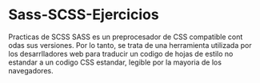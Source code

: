 # Sass-SCSS-Ejercicios
Practicas de SCSS
SASS es un preprocesador de CSS compatible cont odas sus versiones. Por lo tanto, se trata de una herramienta utilizada por los desarrlladores web para traducir un codigo de hojas de estilo no estandar a un codigo CSS estandar, legible por la mayoria de los navegadores.
